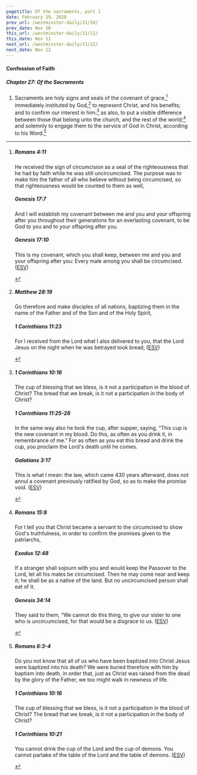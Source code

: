 ```yaml
---
pagetitle: Of the sacraments, part 1
date: February 19, 2020
prev_url: /westminster-daily/11/10/
prev_date: Nov 10
this_url: /westminster-daily/11/11/
this_date: Nov 11
next_url: /westminster-daily/11/12/
next_date: Nov 12
---
```


#### Confession of Faith

##### Chapter 27: Of the Sacraments

1. Sacraments are holy signs and seals of the covenant of grace,[^fnref:wcf1] immediately instituted by God,[^fnref:wcf2] to represent Christ, and his benefits; and to confirm our interest in him:[^fnref:wcf3] as also, to put a visible difference between those that belong unto the church, and the rest of the world;[^fnref:wcf4] and solemnly to engage them to the service of God in Christ, according to his Word.[^fnref:wcf5]

[^fnref:wcf1]: <div class="esv"><h5>Romans 4:11</h5> <div class="esv-text"><p id="p45004011.01-1">He received the sign of circumcision as a seal of the righteousness that he had by faith while he was still uncircumcised. The purpose was to make him the father of all who believe without being circumcised, so that righteousness would be counted to them as well,</p> </div><h5>Genesis 17:7</h5> <div class="esv-text"><p id="p01017007.01-2">And I will establish my covenant between me and you and your offspring after you throughout their generations for an everlasting covenant, to be God to you and to your offspring after you.</p> </div><h5>Genesis 17:10</h5> <div class="esv-text"><p id="p01017010.01-3">This is my covenant, which you shall keep, between me and you and your offspring after you: Every male among you shall be circumcised.  (<a href="http://www.esv.org" class="copyright">ESV</a>)</p> </div> </div>

[^fnref:wcf2]: <div class="esv"><h5>Matthew 28:19</h5> <div class="esv-text"><p id="p40028019.01-1"><span class="woc">Go therefore and make disciples of all nations, baptizing them in the name of the Father and of the Son and of the Holy Spirit,</span></p> </div><h5>1 Corinthians 11:23</h5> <div class="esv-text"><p id="p46011023.01-2">For I received from the Lord what I also delivered to you, that the Lord Jesus on the night when he was betrayed took bread,  (<a href="http://www.esv.org" class="copyright">ESV</a>)</p> </div> </div>

[^fnref:wcf3]: <div class="esv"><h5>1 Corinthians 10:16</h5> <div class="esv-text"><p id="p46010016.01-1">The cup of blessing that we bless, is it not a participation in the blood of Christ? The bread that we break, is it not a participation in the body of Christ?</p> </div><h5>1 Corinthians 11:25-26</h5> <div class="esv-text"><p id="p46011025.01-2">In the same way also he took the cup, after supper, saying, <span class="woc">&#8220;This cup is the new covenant in my blood. Do this, as often as you drink it, in remembrance of me.&#8221;</span> For as often as you eat this bread and drink the cup, you proclaim the Lord's death until he comes.</p> </div><h5>Galatians 3:17</h5> <div class="esv-text"><p id="p48003017.01-3">This is what I mean: the law, which came 430 years afterward, does not annul a covenant previously ratified by God, so as to make the promise void.  (<a href="http://www.esv.org" class="copyright">ESV</a>)</p> </div> </div>

[^fnref:wcf4]: <div class="esv"><h5>Romans 15:8</h5> <div class="esv-text"> <p id="p45015008.08-1">For I tell you that Christ became a servant to the circumcised to show God's truthfulness, in order to confirm the promises given to the patriarchs,</p> </div><h5>Exodus 12:48</h5> <div class="esv-text"><p id="p02012048.01-2">If a stranger shall sojourn with you and would keep the Passover to the <span class="small-caps">Lord</span>, let all his males be circumcised. Then he may come near and keep it; he shall be as a native of the land. But no uncircumcised person shall eat of it.</p> </div><h5>Genesis 34:14</h5> <div class="esv-text"><p id="p01034014.01-3">They said to them, &#8220;We cannot do this thing, to give our sister to one who is uncircumcised, for that would be a disgrace to us.  (<a href="http://www.esv.org" class="copyright">ESV</a>)</p> </div> </div>

[^fnref:wcf5]: <div class="esv"><h5>Romans 6:3-4</h5> <div class="esv-text"><p id="p45006003.01-1">Do you not know that all of us who have been baptized into Christ Jesus were baptized into his death? We were buried therefore with him by baptism into death, in order that, just as Christ was raised from the dead by the glory of the Father, we too might walk in newness of life.</p> </div><h5>1 Corinthians 10:16</h5> <div class="esv-text"><p id="p46010016.01-2">The cup of blessing that we bless, is it not a participation in the blood of Christ? The bread that we break, is it not a participation in the body of Christ?</p> </div><h5>1 Corinthians 10:21</h5> <div class="esv-text"><p id="p46010021.01-3">You cannot drink the cup of the Lord and the cup of demons. You cannot partake of the table of the Lord and the table of demons.  (<a href="http://www.esv.org" class="copyright">ESV</a>)</p> </div> </div>

